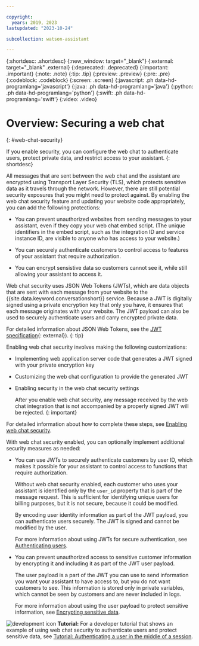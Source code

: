 ```yaml
---

copyright:
  years: 2019, 2023
lastupdated: "2023-10-24"

subcollection: watson-assistant

---
```


{:shortdesc: .shortdesc}
{:new_window: target="_blank"}
{:external: target="_blank" .external}
{:deprecated: .deprecated}
{:important: .important}
{:note: .note}
{:tip: .tip}
{:preview: .preview}
{:pre: .pre}
{:codeblock: .codeblock}
{:screen: .screen}
{:javascript: .ph data-hd-programlang='javascript'}
{:java: .ph data-hd-programlang='java'}
{:python: .ph data-hd-programlang='python'}
{:swift: .ph data-hd-programlang='swift'}
{:video: .video}



# Overview: Securing a web chat
{: #web-chat-security}

If you enable security, you can configure the web chat to authenticate users, protect private data, and restrict access to your assistant.
{: shortdesc}

All messages that are sent between the web chat and the assistant are encrypted using Transport Layer Security (TLS), which protects sensitive data as it travels through the network. However, there are still potential security exposures that you might need to protect against. By enabling the web chat security feature and updating your website code appropriately, you can add the following protections:

- You can prevent unauthorized websites from sending messages to your assistant, even if they copy your web chat embed script. (The unique identifiers in the embed script, such as the integration ID and service instance ID, are visible to anyone who has access to your website.)

- You can securely authenticate customers to control access to features of your assistant that require authorization.

- You can encrypt sensistive data so customers cannot see it, while still allowing your assistant to access it.

Web chat security uses JSON Web Tokens (JWTs), which are data objects that are sent with each message from your website to the {{site.data.keyword.conversationshort}} service. Because a JWT is digitally signed using a private encryption key that only you have, it ensures that each message originates with your website. The JWT payload can also be used to securely authenticate users and carry encrypted private data.

For detailed information about JSON Web Tokens, see the [JWT specification](https://tools.ietf.org/html/rfc7519){: external}).
{: tip}

Enabling web chat security involves making the following customizations:

- Implementing web application server code that generates a JWT signed with your private encryption key

- Customizing the web chat configuration to provide the generated JWT

- Enabling security in the web chat security settings

    After you enable web chat security, any message received by the web chat integration that is not accompanied by a properly signed JWT will be rejected.
    {: important}

For detailed information about how to complete these steps, see [Enabling web chat security](/docs/watson-assistant?topic=watson-assistant-web-chat-security-enable).

With web chat security enabled, you can optionally implement additional security measures as needed:

- You can use JWTs to securely authenticate customers by user ID, which makes it possible for your assistant to control access to functions that require authorization.

    Without web chat security enabled, each customer who uses your assistant is identified only by the `user_id` property that is part of the message request. This is sufficient for identifying unique users for billing purposes, but it is not secure, because it could be modified.

    By encoding user identity information as part of the JWT payload, you can authenticate users securely. The JWT is signed and cannot be modified by the user.

    For more information about using JWTs for secure authentication, see [Authenticating users](/docs/watson-assistant?topic=watson-assistant-web-chat-security-authenticate).

- You can prevent unauthorized access to sensitive customer information by encrypting it and including it as part of the JWT user payload.

    The user payload is a part of the JWT you can use to send information you want your assistant to have access to, but you do not want customers to see. This information is stored only in private variables, which cannot be seen by customers and are never included in logs.

    For more information about using the user payload to protect sensitive information, see [Encrypting sensitive data](/docs/watson-assistant?topic=watson-assistant-web-chat-security-encrypt).

![development icon](images/development-icon.png) **Tutorial:** For a developer tutorial that shows an example of using web chat security to authenticate users and protect sensitive data, see [Tutorial: Authenticating a user in the middle of a session](/docs/watson-assistant?topic=watson-assistant-web-chat-develop-security).

